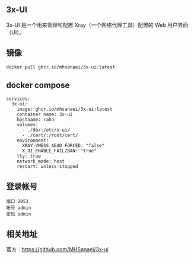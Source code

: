## 3x-UI

3x-UI 是一个用来管理和配置 Xray（一个网络代理工具）配置的 Web 用户界面（UI）。

## 镜像

```
docker pull ghcr.io/mhsanaei/3x-ui:latest
```

## docker compose

```
services:
  3x-ui:
    image: ghcr.io/mhsanaei/3x-ui:latest
    container_name: 3x-ui
    hostname: rahn
    volumes:
      - ./db/:/etc/x-ui/
      - ./cert/:/root/cert/
    environment:
      XRAY_VMESS_AEAD_FORCED: "false"
      X_UI_ENABLE_FAIL2BAN: "true"
    tty: true
    network_mode: host
    restart: unless-stopped
```

## 登录帐号

```
端口 2053
帐号 admin
密码 admin
```

## 相关地址

官方：https://github.com/MHSanaei/3x-ui